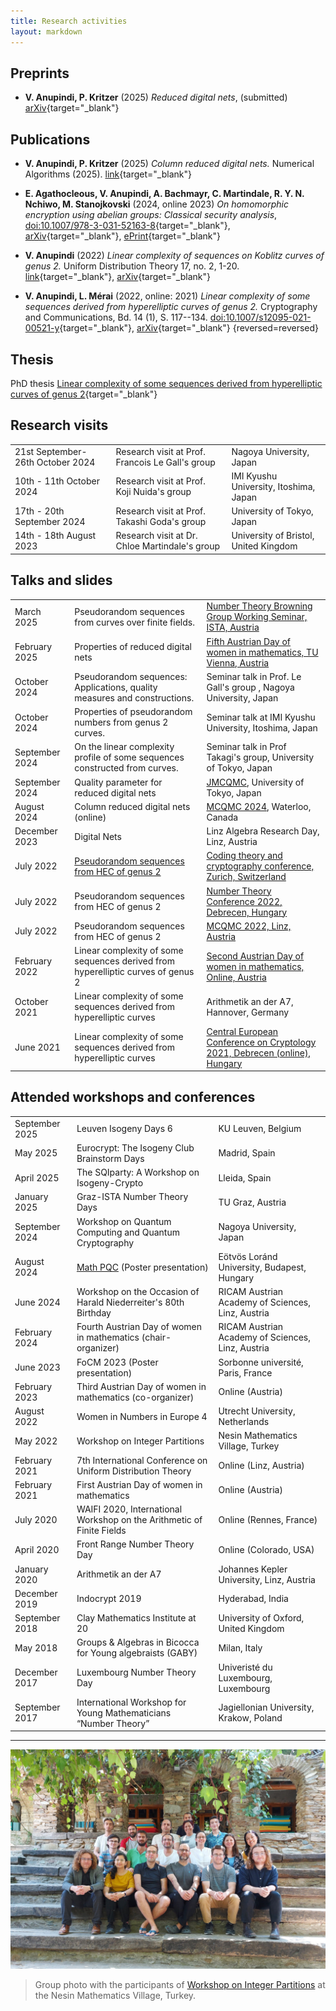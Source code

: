 ```yaml
---
title: Research activities
layout: markdown 
---
```


## Preprints
- **V. Anupindi, P. Kritzer** (2025) _Reduced digital nets_, (submitted) [arXiv](https://arxiv.org/abs/2501.13659){target="_blank"}

## Publications

- **V. Anupindi, P. Kritzer** (2025) _Column reduced digital nets._ Numerical Algorithms (2025). [link](https://doi.org/10.1007/s11075-025-02050-8){target="_blank"}

- **E. Agathocleous, V. Anupindi, A. Bachmayr, C. Martindale, R. Y. N. Nchiwo, M. Stanojkovski** (2024, online 2023) _On homomorphic encryption using abelian groups: Classical security analysis_, [doi:10.1007/978-3-031-52163-8](https://doi.org/10.1007/978-3-031-52163-8){target="_blank"}, [arXiv](https://arxiv.org/abs/2302.12867){target="_blank"}, [ePrint](https://eprint.iacr.org/2023/304){target="_blank"}

- **V. Anupindi** (2022) _Linear complexity of sequences on Koblitz curves of genus 2._ Uniform Distribution Theory 17, no. 2, 1-20. [link](http://pcwww.liv.ac.uk/~karpenk/JournalUDT/vol17/no2/01_Anupindi_UDT_revised_pdf.pdf){target="_blank"}, [arXiv](https://arxiv.org/abs/2203.13523){target="_blank"}

- **V. Anupindi, L. Mérai** (2022, online: 2021) _Linear complexity of some sequences derived from hyperelliptic curves of genus 2._ Cryptography and Communications, Bd. 14 (1), S. 117--134. [doi:10.1007/s12095-021-00521-y](https://doi.org/10.1007/s12095-021-00521-y){target="_blank"}, [arXiv](https://arxiv.org/abs/2102.02605){target="_blank"}
{reversed=reversed}

## Thesis
PhD thesis [Linear complexity of some sequences derived from hyperelliptic curves of genus 2](https://epub.jku.at/obvulihs/content/pageview/8307624){target="_blank"}

## Research visits

|       |                  |           |
| ----- | ---------------- | --------- |
| 21st September- 26th October 2024  | Research visit at Prof. Francois Le Gall's group | Nagoya University, Japan |
| 10th - 11th October 2024 | Research visit at Prof. Koji Nuida's group | IMI Kyushu University, Itoshima, Japan |
| 17th - 20th September 2024 | Research visit at Prof. Takashi Goda's group | University of Tokyo, Japan |
| 14th - 18th August 2023 | Research visit at Dr. Chloe Martindale's group | University of Bristol, United Kingdom |

## Talks and slides

|       |                  |           |
| ----- | ---------------- | --------- |
| March 2025 | Pseudorandom sequences from curves over finite fields. | [Number Theory Browning Group Working Seminar, ISTA, Austria](https://number-theory.pages.ist.ac.at/) |
| February 2025 |  Properties of reduced digital nets | [Fifth Austrian Day of women in mathematics, TU Vienna, Austria](https://www.tuwien.at/en/mg/femma/adwim-2025) |
| October 2024 | Pseudorandom sequences: Applications, quality measures and constructions. | Seminar talk in Prof. Le Gall's group , Nagoya University, Japan |
| October 2024 | Properties of pseudorandom numbers from genus 2 curves. | Seminar talk at IMI Kyushu University, Itoshima, Japan |
| September 2024 | On the linear complexity profile of some sequences constructed from curves.  | Seminar talk in Prof Takagi's group, University of Tokyo, Japan |
| September 2024 | Quality parameter for reduced digital nets | [JMCQMC](https://sites.google.com/view/jmcqmc/%E3%83%9B%E3%83%BC%E3%83%A0/jmcqmc02?authuser=0), University of Tokyo, Japan |
| August 2024 | Column reduced digital nets (online) | [MCQMC 2024](https://uwaterloo.ca/monte-carlo-methods-scientific-computing-conference/), Waterloo, Canada |
| December 2023 | Digital Nets | Linz Algebra Research Day, Linz, Austria |
| July 2022 |  [Pseudorandom sequences from HEC of genus 2](https://vishnupriya-anupindi.github.io/Slides/Anupindi_HEC_2022/index.html) | [Coding theory and cryptography conference, Zurich, Switzerland](https://www.math.uzh.ch/aa/index.php?id=32) |
| July 2022 |  Pseudorandom sequences from HEC of genus 2 | [Number Theory Conference 2022, Debrecen, Hungary](https://ntc2020.math.unideb.hu/en) |
| July 2022 |  Pseudorandom sequences from HEC of genus 2 | [MCQMC 2022, Linz, Austria](https://www.ricam.oeaw.ac.at/events/conferences/mcqmc2022/) |
| February 2022 |  Linear complexity of some sequences derived from hyperelliptic curves of genus 2 | [Second Austrian Day of women in mathematics, Online, Austria](https://sites.google.com/view/adwim-2022/home) |
| October 2021 |  Linear complexity of some sequences derived from hyperelliptic curves | Arithmetik an der A7, Hannover, Germany|
| June 2021 |   Linear complexity of some sequences derived from hyperelliptic curves | [Central European Conference on Cryptology 2021, Debrecen (online), Hungary](https://konferencia.unideb.hu/en/CECC2021) |


## Attended workshops and conferences

|       |                  |           |
| ----- | ---------------- | --------- |
| September 2025 | Leuven Isogeny Days 6 | KU Leuven, Belgium |
| May 2025 | Eurocrypt: The Isogeny Club Brainstorm Days | Madrid, Spain |
| April 2025 | The SQIparty: A Workshop on Isogeny-Crypto | Lleida, Spain |
| January 2025 | Graz-ISTA Number Theory Days | TU Graz, Austria |
| September 2024 | Workshop on Quantum Computing and Quantum Cryptography | Nagoya University, Japan |
| August 2024 | [Math PQC](https://www.esat.kuleuven.be/cosic/events/math-pqc/) (Poster presentation) | Eötvös Loránd University, Budapest, Hungary |
| June 2024 | Workshop on the Occasion of Harald Niederreiter's 80th Birthday | RICAM Austrian Academy of Sciences, Linz, Austria |
| February 2024 | Fourth Austrian Day of women in mathematics (chair-organizer) | RICAM Austrian Academy of Sciences, Linz, Austria |
| June 2023 | FoCM 2023 (Poster presentation) | Sorbonne université, Paris, France |
| February 2023 | Third Austrian Day of women in mathematics (co-organizer) | Online (Austria) |
| August 2022 | Women in Numbers in Europe 4 | Utrecht University, Netherlands |
| May 2022 | Workshop on Integer Partitions | Nesin Mathematics Village, Turkey |
| February 2021 | 7th International Conference on Uniform Distribution Theory | Online (Linz, Austria) |
| February 2021 | First Austrian Day of women in mathematics | Online (Austria) |
| July 2020 | WAIFI 2020, International Workshop on the Arithmetic of Finite Fields | Online (Rennes, France) |
| April 2020 |  Front Range Number Theory Day  | Online (Colorado, USA) |
| January 2020 | Arithmetik an der A7 | Johannes Kepler University, Linz, Austria |
| December 2019 |  Indocrypt 2019 | Hyderabad, India |
| September 2018 |  Clay Mathematics Institute at 20 | University of Oxford, United Kingdom |
| May 2018 | Groups & Algebras in Bicocca for Young algebraists (GABY) | Milan, Italy |
| December 2017 |  Luxembourg Number Theory Day | Univeristé du Luxembourg, Luxembourg |
| September 2017 |  International Workshop for Young Mathematicians “Number Theory” | Jagiellonian University, Krakow, Poland |



---

![](conference_nmv.jpg)

> Group photo with the participants of <a href="https://nesinkoyleri.org/en/events/2022-summer-school-in-theory-of-partitions/" target="_blank">Workshop on Integer Partitions</a> at the Nesin Mathematics Village, Turkey.
